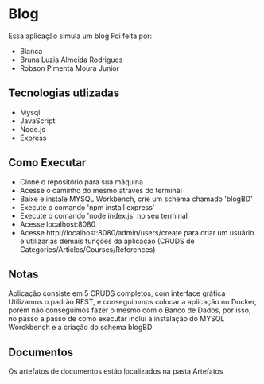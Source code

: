 # Blog 
Essa aplicação simula um blog
Foi feita por:
- Bianca
- Bruna Luzia Almeida Rodrigues
- Robson Pimenta Moura Junior 

## Tecnologias utlizadas
- Mysql
- JavaScript 
- Node.js 
- Express


## Como Executar 
- Clone o repositório para sua máquina
- Acesse o caminho do mesmo através do terminal 
- Baixe e instale MYSQL Workbench, crie um schema chamado 'blogBD'
- Execute o comando 'npm install express'
- Execute o comando 'node index.js' no seu terminal 
- Acesse localhost:8080
- Acesse http://localhost:8080/admin/users/create para criar um usuário e utilizar as demais funções da aplicação (CRUDS de Categories/Articles/Courses/References)


## Notas
Aplicação consiste em 5 CRUDS completos, com interface gráfica
Utilizamos o padrão REST, e conseguimmos colocar a aplicação no Docker, porém não conseguimos fazer o mesmo com o Banco de Dados, por isso, no passo a passo de como executar inclui a instalação do MYSQL Worckbench e a criação do schema blogBD

## Documentos
Os artefatos de documentos estão localizados na pasta Artefatos 
